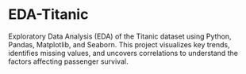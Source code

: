 # EDA-Titanic
Exploratory Data Analysis (EDA) of the Titanic dataset using Python, Pandas, Matplotlib, and Seaborn. This project visualizes key trends, identifies missing values, and uncovers correlations to understand the factors affecting passenger survival.
